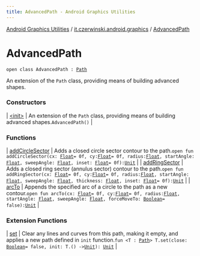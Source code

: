 ```yaml
---
title: AdvancedPath - Android Graphics Utilities
---
```


[Android Graphics Utilities](../../index.html) / [it.czerwinski.android.graphics](../index.html) / [AdvancedPath](./index.html)

# AdvancedPath

`open class AdvancedPath : `[`Path`](https://developer.android.com/reference/android/graphics/Path.html)

An extension of the `Path` class, providing means of building advanced shapes.

### Constructors

| [&lt;init&gt;](-init-.html) | An extension of the `Path` class, providing means of building advanced shapes.`AdvancedPath()` |

### Functions

| [addCircleSector](add-circle-sector.html) | Adds a closed circle sector contour to the path.`open fun addCircleSector(cx: `[`Float`](https://kotlinlang.org/api/latest/jvm/stdlib/kotlin/-float/index.html)` = 0f, cy: `[`Float`](https://kotlinlang.org/api/latest/jvm/stdlib/kotlin/-float/index.html)` = 0f, radius: `[`Float`](https://kotlinlang.org/api/latest/jvm/stdlib/kotlin/-float/index.html)`, startAngle: `[`Float`](https://kotlinlang.org/api/latest/jvm/stdlib/kotlin/-float/index.html)`, sweepAngle: `[`Float`](https://kotlinlang.org/api/latest/jvm/stdlib/kotlin/-float/index.html)`, inset: `[`Float`](https://kotlinlang.org/api/latest/jvm/stdlib/kotlin/-float/index.html)` = 0f): `[`Unit`](https://kotlinlang.org/api/latest/jvm/stdlib/kotlin/-unit/index.html) |
| [addRingSector](add-ring-sector.html) | Adds a closed ring sector (annulus sector) contour to the path.`open fun addRingSector(cx: `[`Float`](https://kotlinlang.org/api/latest/jvm/stdlib/kotlin/-float/index.html)` = 0f, cy: `[`Float`](https://kotlinlang.org/api/latest/jvm/stdlib/kotlin/-float/index.html)` = 0f, radius: `[`Float`](https://kotlinlang.org/api/latest/jvm/stdlib/kotlin/-float/index.html)`, startAngle: `[`Float`](https://kotlinlang.org/api/latest/jvm/stdlib/kotlin/-float/index.html)`, sweepAngle: `[`Float`](https://kotlinlang.org/api/latest/jvm/stdlib/kotlin/-float/index.html)`, thickness: `[`Float`](https://kotlinlang.org/api/latest/jvm/stdlib/kotlin/-float/index.html)`, inset: `[`Float`](https://kotlinlang.org/api/latest/jvm/stdlib/kotlin/-float/index.html)` = 0f): `[`Unit`](https://kotlinlang.org/api/latest/jvm/stdlib/kotlin/-unit/index.html) |
| [arcTo](arc-to.html) | Appends the specified arc of a circle to the path as a new contour.`open fun arcTo(cx: `[`Float`](https://kotlinlang.org/api/latest/jvm/stdlib/kotlin/-float/index.html)` = 0f, cy: `[`Float`](https://kotlinlang.org/api/latest/jvm/stdlib/kotlin/-float/index.html)` = 0f, radius: `[`Float`](https://kotlinlang.org/api/latest/jvm/stdlib/kotlin/-float/index.html)`, startAngle: `[`Float`](https://kotlinlang.org/api/latest/jvm/stdlib/kotlin/-float/index.html)`, sweepAngle: `[`Float`](https://kotlinlang.org/api/latest/jvm/stdlib/kotlin/-float/index.html)`, forceMoveTo: `[`Boolean`](https://kotlinlang.org/api/latest/jvm/stdlib/kotlin/-boolean/index.html)` = false): `[`Unit`](https://kotlinlang.org/api/latest/jvm/stdlib/kotlin/-unit/index.html) |

### Extension Functions

| [set](../set.html) | Clear any lines and curves from this path, making it empty, and applies a new path defined in `init` function.`fun <T : `[`Path`](https://developer.android.com/reference/android/graphics/Path.html)`> T.set(close: `[`Boolean`](https://kotlinlang.org/api/latest/jvm/stdlib/kotlin/-boolean/index.html)` = false, init: T.() -> `[`Unit`](https://kotlinlang.org/api/latest/jvm/stdlib/kotlin/-unit/index.html)`): `[`Unit`](https://kotlinlang.org/api/latest/jvm/stdlib/kotlin/-unit/index.html) |


